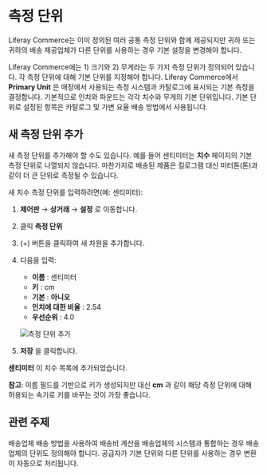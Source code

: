 # 측정 단위

Liferay Commerce는 이미 정의된 여러 공통 측정 단위와 함께 제공되지만 귀하 또는 귀하의 배송 제공업체가 다른 단위를 사용하는 경우 기본 설정을 변경해야 합니다.

Liferay Commerce에는 1) 크기와 2) 무게라는 두 가지 측정 단위가 정의되어 있습니다. 각 측정 단위에 대해 기본 단위를 지정해야 합니다. Liferay Commerce에서 **Primary Unit** 은 매장에서 사용되는 측정 시스템과 카탈로그에 표시되는 기본 측정을 결정합니다. 기본적으로 인치와 파운드는 각각 치수와 무게의 기본 단위입니다. 기본 단위로 설정된 항목은 카탈로그 및 가변 요율 배송 방법에서 사용됩니다.

## 새 측정 단위 추가

새 측정 단위를 추가해야 할 수도 있습니다. 예를 들어 센티미터는 **치수** 페이지의 기본 측정 단위로 나열되지 않습니다. 마찬가지로 배송된 제품은 킬로그램 대신 미터톤(톤)과 같이 더 큰 단위로 측정될 수 있습니다.

새 치수 측정 단위를 입력하려면(예: 센티미터):

1. **제어판** → **상거래** → **설정** 로 이동합니다.
1. 클릭 **측정 단위**
1. (+) 버튼을 클릭하여 새 차원을 추가합니다.
1. 다음을 입력:
    * **이름** : 센티미터
    * **키** : cm
    * **기본** : **아니오**
    * **인치에 대한 비율** : 2.54
    * **우선순위** : 4.0

    ![측정 단위 추가](./measurement-units/images/01.png)

1. **저장** 을 클릭합니다.

**센티미터** 이 치수 목록에 추가되었습니다.

**참고**: 이름 필드를 기반으로 키가 생성되지만 대신 **cm** 과 같이 해당 측정 단위에 대해 허용되는 속기로 키를 바꾸는 것이 가장 좋습니다.

## 관련 주제

배송업체 배송 방법을 사용하여 배송비 계산을 배송업체의 시스템과 통합하는 경우 배송업체의 단위도 정의해야 합니다. 공급자가 기본 단위와 다른 단위를 사용하는 경우 변환이 자동으로 처리됩니다.
